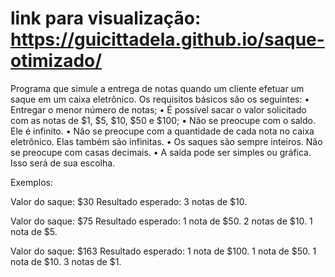 # link para visualização: https://guicittadela.github.io/saque-otimizado/

Programa que simule a entrega de notas quando um cliente efetuar um saque em um caixa eletrônico. Os requisitos básicos são os seguintes:
•	Entregar o menor número de notas;
•	É possível sacar o valor solicitado com as notas de $1, $5, $10, $50 e $100;
•	Não se preocupe com o saldo. Ele é infinito.
•	Não se preocupe com a quantidade de cada nota no caixa eletrônico. Elas também são infinitas.
•	Os saques são sempre inteiros. Não se preocupe com casas decimais.
•	A saída pode ser simples ou gráfica. Isso será de sua escolha.

Exemplos:

Valor do saque: $30
Resultado esperado: 3 notas de $10.

Valor do saque: $75
Resultado esperado: 1 nota de $50. 2 notas de $10. 1 nota de $5.

Valor do saque: $163
Resultado esperado: 1 nota de $100. 1 nota de $50. 1 nota de $10. 3 notas de $1.
